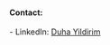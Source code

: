 

<h4> Contact:</h4>
- LinkedIn: <a href="https://www.linkedin.com/in/duhayildirim/">Duha Yildirim</a>
